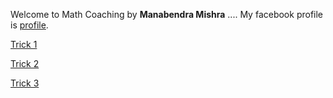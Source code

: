 Welcome to Math Coaching
 by **Manabendra Mishra**
....
My facebook profile is [profile](https://www.facebook.com/manabendra.mishra.733).

                               
 [Trick 1](https://user-images.githubusercontent.com/78428741/106627865-3cd92000-659f-11eb-91d5-55911ce1755b.jpg)

[Trick 2](https://user-images.githubusercontent.com/78428741/106628096-7742bd00-659f-11eb-8cac-1f460daeeb4a.jpg)

[Trick 3](https://user-images.githubusercontent.com/78428741/106628169-87f33300-659f-11eb-97f7-122d1dfa7aa0.jpg)

<style>
body {
  background-image: url('https://user-images.githubusercontent.com/78428741/106704163-a09c3100-6611-11eb-8ce6-4c47efeb23a4.jpg');
}
</style>
